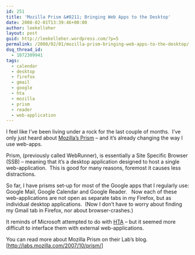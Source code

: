 ```yaml
---
id: 251
title: 'Mozilla Prism &#8211; Bringing Web Apps to the Desktop'
date: 2008-02-01T13:39:46+00:00
author: leekelleher
layout: post
guid: http://leekelleher.wordpress.com/?p=5
permalink: /2008/02/01/mozilla-prism-bringing-web-apps-to-the-desktop/
dsq_thread_id:
  - 1072309941
tags:
  - calendar
  - desktop
  - firefox
  - gmail
  - google
  - hta
  - mozilla
  - prism
  - reader
  - web-application
---
```

I feel like I&#8217;ve been living under a rock for the last couple of months.  I&#8217;ve only just heard about [Mozilla&#8217;s Prism](http://wiki.mozilla.org/Prism) &#8211; and it&#8217;s already changing the way I use web-apps.

Prism, (previously called WebRunner), is essentially a Site Specific Browser (SSB) &#8211; meaning that it&#8217;s a desktop application designed to host a single web-application.  This is good for many reasons, foremost it causes less distractions.

So far, I have prisms set-up for most of the Google apps that I regularly use: Google Mail, Google Calendar and Google Reader.   Now each of these web-applications are not open as separate tabs in my Firefox, but as individual desktop applications.  (Now I don&#8217;t have to worry about finding my Gmail tab in Firefox, nor about browser-crashes.)

It reminds of Microsoft attempted to do with [HTA](http://en.wikipedia.org/wiki/HTML_Application) &#8211; but it seemed more difficult to interface them with external web-applications.

You can read more about Mozilla Prism on their Lab&#8217;s blog. [<http://labs.mozilla.com/2007/10/prism/>]